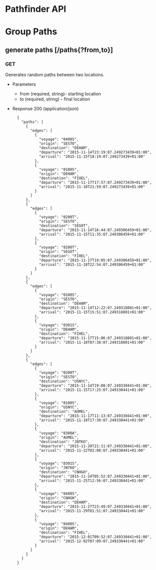 # Pathfinder API

# Group Paths

## generate paths [/paths{?from,to}]

### GET
Generates random paths between two locations.

+ Parameters
	+ from (required, string)- starting location
	+ to (required, string) - final location

+ Response 200 (application/json)

		{
		  "paths": [
		    {
		      "edges": [
		        {
		          "voyage": "0400S",
		          "origin": "SESTO",
		          "destination": "DEHAM",
		          "departure": "2015-11-14T23:19:07.249273439+01:00",
		          "arrival": "2015-11-15T18:19:07.249273439+01:00"
		        },
		        {
		          "voyage": "0100S",
		          "origin": "DEHAM",
		          "destination": "FIHEL",
		          "departure": "2015-11-17T17:57:07.249273439+01:00",
		          "arrival": "2015-11-18T21:59:07.249273439+01:00"
		        }
		      ]
		    },
		    {
		      "edges": [
		        {
		          "voyage": "0200T",
		          "origin": "SESTO",
		          "destination": "SEGOT",
		          "departure": "2015-11-14T16:44:07.249306459+01:00",
		          "arrival": "2015-11-15T11:35:07.249306459+01:00"
		        },
		        {
		          "voyage": "0200T",
		          "origin": "SEGOT",
		          "destination": "FIHEL",
		          "departure": "2015-11-17T19:05:07.249306459+01:00",
		          "arrival": "2015-11-18T22:54:07.249306459+01:00"
		        }
		      ]
		    },
		    {
		      "edges": [
		        {
		          "voyage": "0100S",
		          "origin": "SESTO",
		          "destination": "DEHAM",
		          "departure": "2015-11-14T12:22:07.249318801+01:00",
		          "arrival": "2015-11-15T15:51:07.249318801+01:00"
		        },
		        {
		          "voyage": "0301S",
		          "origin": "DEHAM",
		          "destination": "FIHEL",
		          "departure": "2015-11-17T15:06:07.249318801+01:00",
		          "arrival": "2015-11-18T07:38:07.249318801+01:00"
		        }
		      ]
		    },
		    {
		      "edges": [
		        {
		          "voyage": "0200T",
		          "origin": "SESTO",
		          "destination": "USNYC",
		          "departure": "2015-11-14T19:08:07.249330441+01:00",
		          "arrival": "2015-11-15T17:25:07.249330441+01:00"
		        },
		        {
		          "voyage": "0100S",
		          "origin": "USNYC",
		          "destination": "AUMEL",
		          "departure": "2015-11-17T11:13:07.249330441+01:00",
		          "arrival": "2015-11-18T17:30:07.249330441+01:00"
		        },
		        {
		          "voyage": "0300A",
		          "origin": "AUMEL",
		          "destination": "JNTKO",
		          "departure": "2015-11-20T21:11:07.249330441+01:00",
		          "arrival": "2015-11-22T02:08:07.249330441+01:00"
		        },
		        {
		          "voyage": "0301S",
		          "origin": "JNTKO",
		          "destination": "CNHGH",
		          "departure": "2015-11-24T05:52:07.249330441+01:00",
		          "arrival": "2015-11-25T12:56:07.249330441+01:00"
		        },
		        {
		          "voyage": "0400S",
		          "origin": "CNHGH",
		          "destination": "DEHAM",
		          "departure": "2015-11-27T23:49:07.249330441+01:00",
		          "arrival": "2015-11-29T01:51:07.249330441+01:00"
		        },
		        {
		          "voyage": "0400S",
		          "origin": "DEHAM",
		          "destination": "FIHEL",
		          "departure": "2015-12-01T09:52:07.249330441+01:00",
		          "arrival": "2015-12-02T07:09:07.249330441+01:00"
		        }
		      ]
		    }
		  ]
		}
